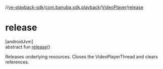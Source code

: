 //[ve-playback-sdk](../../../index.md)/[com.banuba.sdk.playback](../index.md)/[VideoPlayer](index.md)/[release](release.md)

# release

[androidJvm]\
abstract fun [release](release.md)()

Releases underlying resources. Closes the VideoPlayerThread and clears references.
